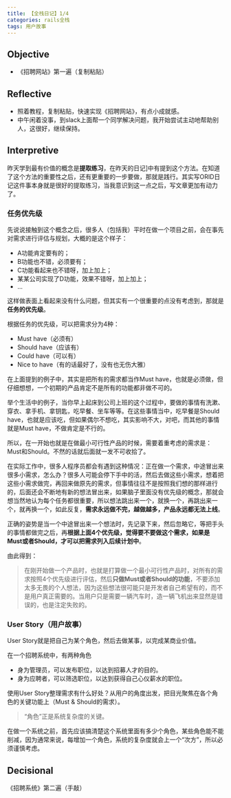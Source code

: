 ```yaml
---
title: 【全栈日记】1/4
categories: rails全栈
tags: 用户故事
---
```


## Objective

- 《招聘网站》第一遍（复制粘贴）

## Reflective

- 照着教程，复制粘贴，快速实现《招聘网站》，有点小成就感。
- 中午闲着没事，到slack上面帮一个同学解决问题，我开始尝试主动地帮助别人，这很好，继续保持。

## Interpretive

昨天学到最有价值的概念是**提取练习**，在昨天的日记]中有提到这个方法。在知道了这个方法的重要性之后，还有更重要的一步要做，那就是践行。其实写ORID日记这件事本身就是很好的提取练习，当我意识到这一点之后，写文章更加有动力了。

### 任务优先级

先说说接触到这个概念之后，很多人（包括我）平时在做一个项目之前，会在事先对需求进行评估与规划，大概的是这个样子：

- A功能肯定要有的；
- B功能也不错，必须要有；
- C功能看起来也不错呀，加上加上；
- 某某公司实现了D功能，效果不错呀，加上加上；
- ...

这样做表面上看起来没有什么问题，但其实有一个很重要的点没有考虑到，那就是**任务的优先级**。

根据任务的优先级，可以把需求分为4种：

- Must have（必须有）
- Should have（应该有）
- Could have（可以有）
- Nice to have（有的话最好了，没有也无伤大雅）

在上面提到的例子中，其实是把所有的需求都当作Must have，也就是必须做，但仔细想想，一个初期的产品肯定不是所有的功能都非做不可的。

举个生活中的例子，当你早上起床到公司上班的这个过程中，要做的事情有洗漱、穿衣、拿手机、拿钥匙，吃早餐、坐车等等。在这些事情当中，吃早餐是Should have，也就是应该吃，但如果偶尔不想吃，其实影响不大，对吧，而其他的事情就是Must have，不做肯定是不行的。

所以，在一开始也就是在做最小可行性产品的时候，需要着重考虑的需求是：Must和Should。不然的话就后面就一发不可收拾了。

在实际工作中，很多人程序员都会有遇到这种情况：正在做一个需求，中途冒出来很多小需求，怎么办？很多人可能会停下手中的活，然后去做这些小需求，想着把这些小需求做完，再回来做原先的需求，但事情往往不是按照我们想的那样进行的，后面还会不断地有新的想法冒出来，如果脑子里面没有优先级的概念，那就会想当然地认为每个任务都很重要，所以想法跳出来一个，就换一个，再跳出来一个，就再换一个，如此反复，**需求永远做不完，越做越多，产品永远都无法上线**。

正确的姿势是当一个中途冒出来一个想法时，先记录下来，然后忽略它，等把手头的事情都做完之后，再**根据上面4个优先级，觉得要不要做这个需求，如果是Must或者Should，才可以把需求列入后续计划中**。

由此得到：

> 在刚开始做一个产品时，也就是打算做一个最小可行性产品时，对所有的需求按照4个优先级进行评估，然后**只做Must或者Should的功能**，不要添加太多无畏的个人想法，因为这些想法很可能只是开发者自己希望有的，而不是用户真正需要的。当用户只是需要一辆汽车时，造一辆飞机出来显然是错误的，也是注定失败的。

### User Story（用户故事）

User Story就是把自己为某个角色，然后去做某事，以完成某商业价值。

在一个招聘系统中，有两种角色

- 身为管理员，可以发布职位，以达到招募人才的目的。
- 身为应聘者，可以筛选职位，以达到获得自己心仪薪水的职位。

使用User Story整理需求有什么好处？从用户的角度出发，把目光聚焦在各个角色的关键功能上（Must & Should的需求）。

> “角色”正是系统复杂度的关键。

在做一个系统之前，首先应该搞清楚这个系统里面有多少个角色，某些角色能不能削减，因为通常来说，每增加一个角色，系统的复杂度就会上一个“次方”，所以必须谨慎考虑。

## Decisional

《招聘系统》第二遍（手敲）